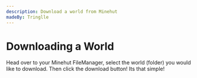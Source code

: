 ```yaml
---
description: Download a world from Minehut
madeBy: Tringlle
---
```


# Downloading a World
Head over to your Minehut FileManager, select the world (folder) you would like to download. Then click the download button! Its that simple!
